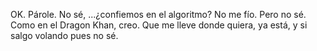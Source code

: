 OK. Párole. No sé, ...¿confiemos en el algoritmo? No me fío. Pero no sé. Como en el Dragon Khan, creo. Que me lleve donde quiera, ya está, y si salgo volando pues no sé.
